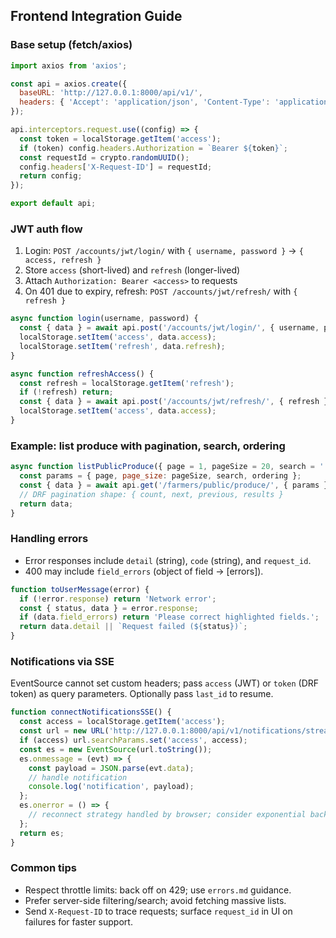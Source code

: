 ## Frontend Integration Guide

### Base setup (fetch/axios)
```javascript
import axios from 'axios';

const api = axios.create({
  baseURL: 'http://127.0.0.1:8000/api/v1/',
  headers: { 'Accept': 'application/json', 'Content-Type': 'application/json' }
});

api.interceptors.request.use((config) => {
  const token = localStorage.getItem('access');
  if (token) config.headers.Authorization = `Bearer ${token}`;
  const requestId = crypto.randomUUID();
  config.headers['X-Request-ID'] = requestId;
  return config;
});

export default api;
```

### JWT auth flow
1. Login: `POST /accounts/jwt/login/` with `{ username, password }` → `{ access, refresh }`
2. Store `access` (short-lived) and `refresh` (longer-lived)
3. Attach `Authorization: Bearer <access>` to requests
4. On 401 due to expiry, refresh: `POST /accounts/jwt/refresh/` with `{ refresh }`

```javascript
async function login(username, password) {
  const { data } = await api.post('/accounts/jwt/login/', { username, password });
  localStorage.setItem('access', data.access);
  localStorage.setItem('refresh', data.refresh);
}

async function refreshAccess() {
  const refresh = localStorage.getItem('refresh');
  if (!refresh) return;
  const { data } = await api.post('/accounts/jwt/refresh/', { refresh });
  localStorage.setItem('access', data.access);
}
```

### Example: list produce with pagination, search, ordering
```javascript
async function listPublicProduce({ page = 1, pageSize = 20, search = '', ordering = '-created_at' } = {}) {
  const params = { page, page_size: pageSize, search, ordering };
  const { data } = await api.get('/farmers/public/produce/', { params });
  // DRF pagination shape: { count, next, previous, results }
  return data;
}
```

### Handling errors
- Error responses include `detail` (string), `code` (string), and `request_id`.
- 400 may include `field_errors` (object of field → [errors]).

```javascript
function toUserMessage(error) {
  if (!error.response) return 'Network error';
  const { status, data } = error.response;
  if (data.field_errors) return 'Please correct highlighted fields.';
  return data.detail || `Request failed (${status})`;
}
```

### Notifications via SSE
EventSource cannot set custom headers; pass `access` (JWT) or `token` (DRF token) as query parameters. Optionally pass `last_id` to resume.

```javascript
function connectNotificationsSSE() {
  const access = localStorage.getItem('access');
  const url = new URL('http://127.0.0.1:8000/api/v1/notifications/stream/');
  if (access) url.searchParams.set('access', access);
  const es = new EventSource(url.toString());
  es.onmessage = (evt) => {
    const payload = JSON.parse(evt.data);
    // handle notification
    console.log('notification', payload);
  };
  es.onerror = () => {
    // reconnect strategy handled by browser; consider exponential backoff on close
  };
  return es;
}
```

### Common tips
- Respect throttle limits: back off on 429; use `errors.md` guidance.
- Prefer server-side filtering/search; avoid fetching massive lists.
- Send `X-Request-ID` to trace requests; surface `request_id` in UI on failures for faster support.
